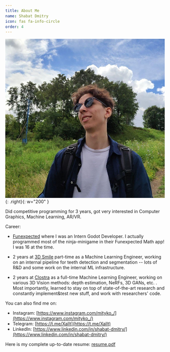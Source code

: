 ```yaml
---
title: About Me
name: Shabat Dmitry
icon: fas fa-info-circle
order: 4
---
```


![Me](/assets/img/me.jpg){: .right}{: w="200" }

Did competitive programming for 3 years, got very interested in Computer Graphics, Machine Learning, AR/VR.

Career:
- [Funexpected](https://funexpectedapps.com/) where I was an Intern Godot Developer. I actually programmed most of the ninja-minigame in their Funexpected Math app! I was 16 at the time.

- 2 years at [3D Smile](https://3d-smile.ru/) part-time as a Machine Learning Engineer, working on an internal pipeline for teeth detection and segmentation -- lots of R&D and some work on the internal ML infrastructure.

- 2 years at [Clostra](https://clostra.com/) as a full-time Machine Learning Engineer, working on various 3D Vision methods: depth estimation, NeRFs, 3D GANs, etc. . Most importantly, learned to stay on top of state-of-the-art research and constantly implement&test new stuff, and work with researchers' code.

You can also find me on:
- Instagram: [https://www.instagram.com/mityko_/](https://www.instagram.com/mityko_/)
- Telegram: [https://t.me/Xallt](https://t.me/Xallt)
- LinkedIn: [https://www.linkedin.com/in/shabat-dmitry/](https://www.linkedin.com/in/shabat-dmitry/)

Here is my complete up-to-date resume: [resume.pdf](/assets/pdf/resume.pdf)

